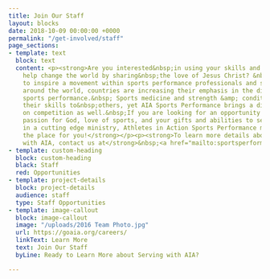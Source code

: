 ```yaml
---
title: Join Our Staff
layout: blocks
date: 2018-10-09 00:00:00 +0000
permalink: "/get-involved/staff"
page_sections:
- template: text
  block: text
  content: <p><strong>Are you interested&nbsp;in using your skills and knowledge to
    help change the world by sharing&nbsp;the love of Jesus Christ? &nbsp;Do you want
    to inspire a movement within sports performance professionals and students? All
    around the world, countries are increasing their emphasis in the disciplines of
    sports performance.&nbsp; Sports medicine and strength &amp; conditioning bring
    their skills to&nbsp;others, yet AIA Sports Performance brings a different perspective
    on competition as well.&nbsp;If you are looking for an opportunity to use your
    passion for God, love of sports, and your gifts and abilities to serve the Lord
    in a cutting edge ministry, Athletes in Action Sports Performance may be just
    the place for you!</strong></p><p><strong>To learn more details about serving
    with AIA, contact us at</strong>&nbsp;<a href="mailto:sportsperformance@athletesinaction.org"><strong>sportsperformance@athletesinaction.org</strong></a><strong>.</strong></p>
- template: custom-heading
  block: custom-heading
  black: Staff
  red: Opportunities
- template: project-details
  block: project-details
  audience: staff
  type: Staff Opportunities
- template: image-callout
  block: image-callout
  image: "/uploads/2016 Team Photo.jpg"
  url: https://goaia.org/careers/
  linkText: Learn More
  text: Join Our Staff
  byLine: Ready to Learn More about Serving with AIA?

---
```

